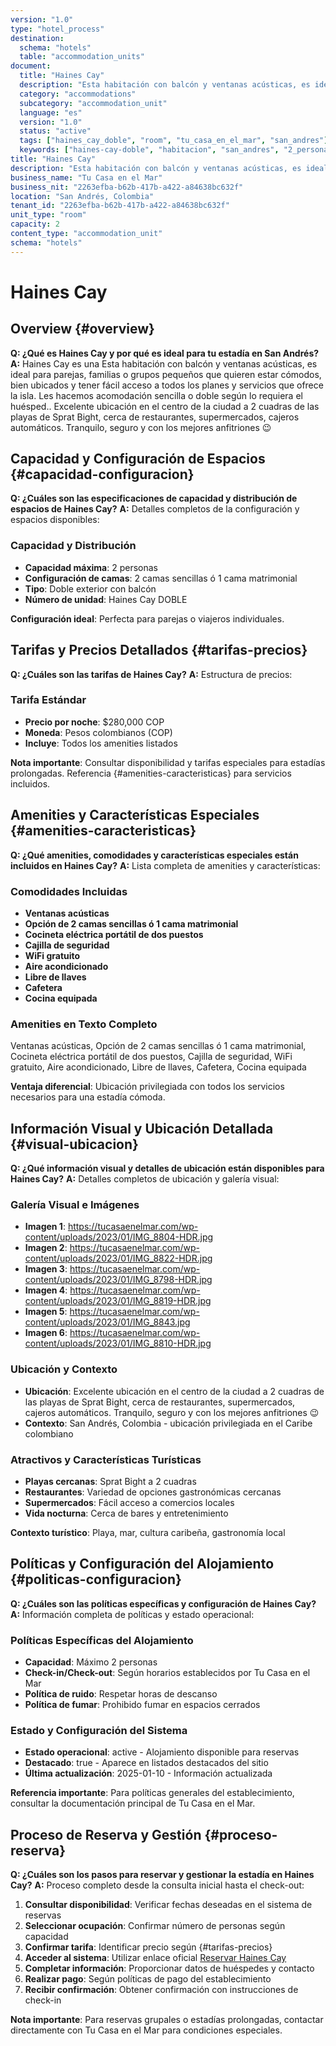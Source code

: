 ```yaml
---
version: "1.0"
type: "hotel_process"
destination:
  schema: "hotels"
  table: "accommodation_units"
document:
  title: "Haines Cay"
  description: "Esta habitación con balcón y ventanas acústicas, es ideal para parejas, familias  o grupos pequeños que quieren estar cómodos, bien ubicados y tener fácil acceso a todos los planes y servicios que ofrece la isla. Les hacemos acomodación sencilla o doble según lo requiera el huésped."
  category: "accommodations"
  subcategory: "accommodation_unit"
  language: "es"
  version: "1.0"
  status: "active"
  tags: ["haines_cay_doble", "room", "tu_casa_en_el_mar", "san_andres"]
  keywords: ["haines-cay-doble", "habitacion", "san_andres", "2_personas", "aire_acondicionado", "wifi"]
title: "Haines Cay"
description: "Esta habitación con balcón y ventanas acústicas, es ideal para parejas, familias  o grupos pequeños que quieren estar cómodos, bien ubicados y tener fácil acceso a todos los planes y servicios que ofrece la isla. Les hacemos acomodación sencilla o doble según lo requiera el huésped."
business_name: "Tu Casa en el Mar"
business_nit: "2263efba-b62b-417b-a422-a84638bc632f"
location: "San Andrés, Colombia"
tenant_id: "2263efba-b62b-417b-a422-a84638bc632f"
unit_type: "room"
capacity: 2
content_type: "accommodation_unit"
schema: "hotels"
---
```


# Haines Cay

## Overview {#overview}

**Q: ¿Qué es Haines Cay y por qué es ideal para tu estadía en San Andrés?**
**A:** Haines Cay es una Esta habitación con balcón y ventanas acústicas, es ideal para parejas, familias  o grupos pequeños que quieren estar cómodos, bien ubicados y tener fácil acceso a todos los planes y servicios que ofrece la isla. Les hacemos acomodación sencilla o doble según lo requiera el huésped.. Excelente ubicación en el centro de la ciudad a 2 cuadras de las playas de Sprat Bight, cerca de restaurantes, supermercados, cajeros automáticos. Tranquilo, seguro y con los mejores anfitriones 😉

## Capacidad y Configuración de Espacios {#capacidad-configuracion}

**Q: ¿Cuáles son las especificaciones de capacidad y distribución de espacios de Haines Cay?**
**A:** Detalles completos de la configuración y espacios disponibles:

### Capacidad y Distribución
- **Capacidad máxima**: 2 personas <!-- EXTRAE: capacity.max_capacity -->
- **Configuración de camas**: 2 camas sencillas ó 1 cama matrimonial <!-- EXTRAE: bed_configuration -->
- **Tipo**: Doble exterior con balcón <!-- EXTRAE: room_type -->
- **Número de unidad**: Haines Cay DOBLE <!-- EXTRAE: unit_number -->

**Configuración ideal**: Perfecta para parejas o viajeros individuales.

## Tarifas y Precios Detallados {#tarifas-precios}

**Q: ¿Cuáles son las tarifas de Haines Cay?**
**A:** Estructura de precios:

### Tarifa Estándar
- **Precio por noche**: $280,000 COP <!-- EXTRAE: base_price -->
- **Moneda**: Pesos colombianos (COP)
- **Incluye**: Todos los amenities listados

**Nota importante**: Consultar disponibilidad y tarifas especiales para estadías prolongadas. Referencia {#amenities-caracteristicas} para servicios incluidos.

## Amenities y Características Especiales {#amenities-caracteristicas}

**Q: ¿Qué amenities, comodidades y características especiales están incluidos en Haines Cay?**
**A:** Lista completa de amenities y características:

### Comodidades Incluidas
- **Ventanas acústicas** <!-- EXTRAE: amenities_list -->
- **Opción de 2 camas sencillas ó 1 cama matrimonial** <!-- EXTRAE: amenities_list -->
- **Cocineta eléctrica portátil de dos puestos** <!-- EXTRAE: amenities_list -->
- **Cajilla de seguridad** <!-- EXTRAE: amenities_list -->
- **WiFi gratuito** <!-- EXTRAE: amenities_list -->
- **Aire acondicionado** <!-- EXTRAE: amenities_list -->
- **Libre de llaves** <!-- EXTRAE: amenities_list -->
- **Cafetera** <!-- EXTRAE: amenities_list -->
- **Cocina equipada** <!-- EXTRAE: amenities_list -->

### Amenities en Texto Completo
Ventanas acústicas, Opción de 2 camas sencillas ó 1 cama matrimonial, Cocineta eléctrica portátil de dos puestos, Cajilla de seguridad, WiFi gratuito, Aire acondicionado, Libre de llaves, Cafetera, Cocina equipada <!-- EXTRAE: unit_amenities -->

**Ventaja diferencial**: Ubicación privilegiada con todos los servicios necesarios para una estadía cómoda.

## Información Visual y Ubicación Detallada {#visual-ubicacion}

**Q: ¿Qué información visual y detalles de ubicación están disponibles para Haines Cay?**
**A:** Detalles completos de ubicación y galería visual:

### Galería Visual e Imágenes
- **Imagen 1**: https://tucasaenelmar.com/wp-content/uploads/2023/01/IMG_8804-HDR.jpg <!-- EXTRAE: images -->
- **Imagen 2**: https://tucasaenelmar.com/wp-content/uploads/2023/01/IMG_8822-HDR.jpg <!-- EXTRAE: images -->
- **Imagen 3**: https://tucasaenelmar.com/wp-content/uploads/2023/01/IMG_8798-HDR.jpg <!-- EXTRAE: images -->
- **Imagen 4**: https://tucasaenelmar.com/wp-content/uploads/2023/01/IMG_8819-HDR.jpg <!-- EXTRAE: images -->
- **Imagen 5**: https://tucasaenelmar.com/wp-content/uploads/2023/01/IMG_8843.jpg <!-- EXTRAE: images -->
- **Imagen 6**: https://tucasaenelmar.com/wp-content/uploads/2023/01/IMG_8810-HDR.jpg <!-- EXTRAE: images -->

### Ubicación y Contexto
- **Ubicación**: Excelente ubicación en el centro de la ciudad a 2 cuadras de las playas de Sprat Bight, cerca de restaurantes, supermercados, cajeros automáticos. Tranquilo, seguro y con los mejores anfitriones 😉 <!-- EXTRAE: location_details -->
- **Contexto**: San Andrés, Colombia - ubicación privilegiada en el Caribe colombiano <!-- EXTRAE: location_details -->

### Atractivos y Características Turísticas
- **Playas cercanas**: Sprat Bight a 2 cuadras <!-- EXTRAE: tourism_features -->
- **Restaurantes**: Variedad de opciones gastronómicas cercanas <!-- EXTRAE: tourism_features -->
- **Supermercados**: Fácil acceso a comercios locales <!-- EXTRAE: tourism_features -->
- **Vida nocturna**: Cerca de bares y entretenimiento <!-- EXTRAE: tourism_features -->

**Contexto turístico**: Playa, mar, cultura caribeña, gastronomía local <!-- EXTRAE: tourism_features -->

## Políticas y Configuración del Alojamiento {#politicas-configuracion}

**Q: ¿Cuáles son las políticas específicas y configuración de Haines Cay?**
**A:** Información completa de políticas y estado operacional:

### Políticas Específicas del Alojamiento
- **Capacidad**: Máximo 2 personas <!-- EXTRAE: booking_policies -->
- **Check-in/Check-out**: Según horarios establecidos por Tu Casa en el Mar <!-- EXTRAE: booking_policies -->
- **Política de ruido**: Respetar horas de descanso <!-- EXTRAE: booking_policies -->
- **Política de fumar**: Prohibido fumar en espacios cerrados <!-- EXTRAE: booking_policies -->

### Estado y Configuración del Sistema
- **Estado operacional**: active - Alojamiento disponible para reservas <!-- EXTRAE: status -->
- **Destacado**: true - Aparece en listados destacados del sitio <!-- EXTRAE: is_featured -->
- **Última actualización**: 2025-01-10 - Información actualizada

**Referencia importante**: Para políticas generales del establecimiento, consultar la documentación principal de Tu Casa en el Mar.

## Proceso de Reserva y Gestión {#proceso-reserva}

**Q: ¿Cuáles son los pasos para reservar y gestionar la estadía en Haines Cay?**
**A:** Proceso completo desde la consulta inicial hasta el check-out:

1. **Consultar disponibilidad**: Verificar fechas deseadas en el sistema de reservas
2. **Seleccionar ocupación**: Confirmar número de personas según capacidad
3. **Confirmar tarifa**: Identificar precio según {#tarifas-precios}
4. **Acceder al sistema**: Utilizar enlace oficial [Reservar Haines Cay](https://tucasaenelmar.com/accommodation/haines-cay-doble/)
5. **Completar información**: Proporcionar datos de huéspedes y contacto
6. **Realizar pago**: Según políticas de pago del establecimiento
7. **Recibir confirmación**: Obtener confirmación con instrucciones de check-in

**Nota importante**: Para reservas grupales o estadías prolongadas, contactar directamente con Tu Casa en el Mar para condiciones especiales.